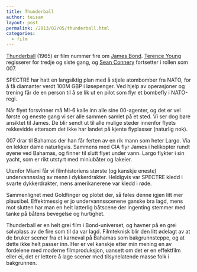 ```yaml
---
title: Thunderball
author: teisam
layout: post
permalink: /2013/02/05/thunderball.html
categories:
  - film
---
```

[Thunderball][1] (1965) er film nummer fire om [James Bond][2]. [Terence Young][3] regisserer for tredje og siste gang, og [Sean Connery][4] fortsetter i rollen som 007.

SPECTRE har hatt en langsiktig plan med å stjele atombomber fra NATO, for å få diamanter verdt 100M GBP i løsepenger. Ved hjelp av operasjoner og trening får de en person til å se lik ut en pilot som flyr et bombefly i NATO-regi.

Når flyet forsvinner må MI-6 kalle inn alle sine 00-agenter, og det er vel første og eneste gang vi ser alle sammen samlet på et sted. Vi ser dog bare ansiktet til James. De blir sendt ut til alle mulige steder innenfor flyets rekkevidde ettersom det ikke har landet på kjente flyplasser (naturlig nok).

007 drar til Bahamas der han får ferten av en rik mann som heter Largo. Via en lekker dame naturligvis. Sammens med CIA flyr James i helikopter rundt øyene ved Bahamas, og finner til slutt flyet under vann. Largo flykter i sin yacht, som er rikt utstyrt med miniubåter og lakeier.

Utenfor Miami får vi filmhistoriens største (og kanskje eneste) undervannsslag av menn i dykkerdrakter. Heldigvis var SPECTRE kledd i svarte dykkerdrakter, mens amerikanerene var kledd i røde.

Sammenlignet med Goldfinger og plotet der, så føles denne igjen litt mer plausibel. Effektmessig er jo undervannsscenene ganske bra lagd, mens mot slutten har man en helt latterlig båtscene der ingenting stemmer med tanke på båtens bevegelse og hurtighet.

Thunderball er en helt grei film i Bond-universet, og havner på en grei sølvplass av de fire som til da var lagd. Filmteknisk blir den litt ødelagt av at de bruker scener fra et karneval på Bahamas som bakgrunnsteppe, og at dette ikke helt passer inn. Her er vel kanskje etter min mening en av fordelene med moderne filmproduksjon, uansett om det er en effektfilm eller ei, det er lettere å lage scener med tilsynelatende masse folk i bakgrunnen.

 [1]: http://www.imdb.com/title/tt0059800/?ref_=fn_al_tt_1
 [2]: http://en.wikipedia.org/wiki/James_bond
 [3]: http://www.imdb.com/name/nm0950109/?ref_=tt_ov_dr
 [4]: http://www.imdb.com/name/nm0000125/?ref_=tt_cl_t1